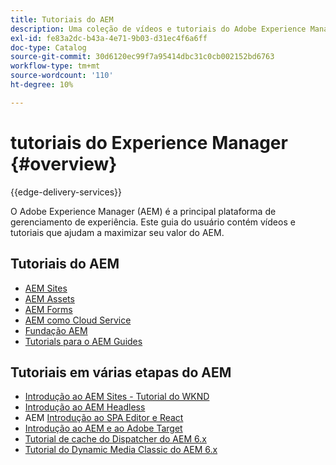```yaml
---
title: Tutoriais do AEM
description: Uma coleção de vídeos e tutoriais do Adobe Experience Manager.
exl-id: fe83a2dc-b43a-4e71-9b03-d31ec4f6a6ff
doc-type: Catalog
source-git-commit: 30d6120ec99f7a95414dbc31c0cb002152bd6763
workflow-type: tm+mt
source-wordcount: '110'
ht-degree: 10%

---
```


# tutoriais do Experience Manager {#overview}

{{edge-delivery-services}}

O Adobe Experience Manager (AEM) é a principal plataforma de gerenciamento de experiência. Este guia do usuário contém vídeos e tutoriais que ajudam a maximizar seu valor do AEM.

## Tutoriais do AEM

+ [AEM Sites](https://experienceleague.adobe.com/docs/experience-manager-learn/sites/overview.html)
+ [AEM Assets](https://experienceleague.adobe.com/docs/experience-manager-learn/assets/overview.html)
+ [AEM Forms](https://experienceleague.adobe.com/docs/experience-manager-learn/forms/overview.html)
+ [AEM como Cloud Service](https://experienceleague.adobe.com/docs/experience-manager-learn/cloud-service/overview.html?lang=pt-BR)
+ [Fundação AEM](https://experienceleague.adobe.com/docs/experience-manager-learn/foundation/overview.html)
+ [Tutorials para o AEM Guides](https://experienceleague.adobe.com/docs/experience-manager-guides-learn/tutorials/overview.html)

## Tutoriais em várias etapas do AEM

+ [Introdução ao AEM Sites - Tutorial do WKND](https://experienceleague.adobe.com/docs/experience-manager-learn/getting-started-wknd-tutorial-develop/overview.html?lang=pt-BR)
+ [Introdução ao AEM Headless](https://experienceleague.adobe.com/docs/experience-manager-learn/getting-started-with-aem-headless/overview.html?lang=pt-BR)
+ AEM [Introdução ao SPA Editor e React](https://experienceleague.adobe.com/docs/experience-manager-learn/spa-react-tutorial/overview.html)
+ [Introdução ao AEM e ao Adobe Target](https://experienceleague.adobe.com/docs/experience-manager-learn/aem-target-tutorial/overview.html)
+ [Tutorial de cache do Dispatcher do AEM 6.x](https://experienceleague.adobe.com/docs/experience-manager-learn/dispatcher-tutorial/overview.html)
+ [Tutorial do Dynamic Media Classic do AEM 6.x](https://experienceleague.adobe.com/docs/experience-manager-learn/dynamic-media-classic-tutorial/overview.html)
